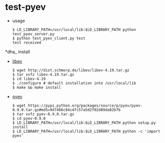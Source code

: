test-pyev
=========
* usage
  ```
  $ LD_LIBRARY_PATH=/usr/local/lib:$LD_LIBRARY_PATH python test_pyev_server.py
  $ python test_pyev_client.py test
  test received
  ```
*dha_ install
  * [libev](http://software.schmorp.de/pkg/libev.html)
    ```
    $ wget http://dist.schmorp.de/libev/libev-4.19.tar.gz
    $ tar xvfz libev-4.19.tar.gz
    $ cd libev-4.19
    $ ./configure # default installation into /usr/local/lib
    $ make && make install
    ```
  * [pyev](https://pypi.python.org/pypi/pyev/)
    ```
    $ wget https://pypi.python.org/packages/source/p/pyev/pyev-0.9.0.tar.gz#md5=9d7466c84c4fc57a5d2f02d89da82b7b
    $ tar xvfz pyev-0.9.0.tar.gz
    $ cd pyev-0.9.0
    $ LD_LIBRARY_PATH=/usr/local/lib:$LD_LIBRARY_PATH python setup.py install 
    $ LD_LIBRARY_PATH=/usr/local/lib:$LD_LIBRARY_PATH python -c 'import pyev'
    ```
